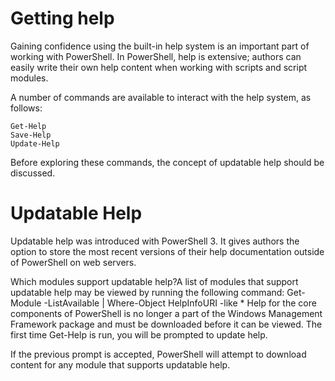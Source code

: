 
# Getting help
Gaining confidence using the built-in help system is an important part of working with PowerShell. In PowerShell, help is extensive; authors can easily write their own help content when working with scripts and script modules.

A number of commands are available to interact with the help system, as follows:
```
Get-Help
Save-Help
Update-Help
```

Before exploring these commands, the concept of updatable help should be discussed.

# Updatable Help
Updatable help was introduced with PowerShell 3. It gives authors the option to store the most recent versions of their help documentation outside of PowerShell on web servers.

Which modules support updatable help?A list of modules that support updatable help may be viewed by running the following command: Get-Module -ListAvailable | Where-Object HelpInfoURI -like *
Help for the core components of PowerShell is no longer a part of the Windows Management Framework package and must be downloaded before it can be viewed. The first time Get-Help is run, you will be prompted to update help.

If the previous prompt is accepted, PowerShell will attempt to download content for any module that supports updatable help.
